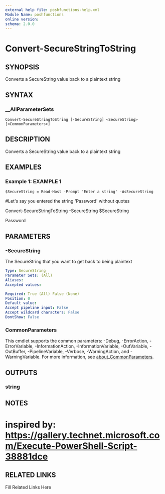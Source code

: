 ```yaml
---
external help file: poshfunctions-help.xml
Module Name: poshfunctions
online version: 
schema: 2.0.0
---
```


# Convert-SecureStringToString

## SYNOPSIS

Converts a SecureString value back to a plaintext string

## SYNTAX

### __AllParameterSets

```
Convert-SecureStringToString [-SecureString] <SecureString> [<CommonParameters>]
```

## DESCRIPTION

Converts a SecureString value back to a plaintext string


## EXAMPLES

### Example 1: EXAMPLE 1

```
$SecureString = Read-Host -Prompt 'Enter a string' -AsSecureString
```

#Let's say you entered the string 'Password' without quotes

Convert-SecureStringToString -SecureString $SecureString

Password






## PARAMETERS

### -SecureString

The SecureString that you want to get back to being plaintext

```yaml
Type: SecureString
Parameter Sets: (All)
Aliases: 
Accepted values: 

Required: True (All) False (None)
Position: 0
Default value: 
Accept pipeline input: False
Accept wildcard characters: False
DontShow: False
```


### CommonParameters

This cmdlet supports the common parameters: -Debug, -ErrorAction, -ErrorVariable, -InformationAction, -InformationVariable, -OutVariable, -OutBuffer, -PipelineVariable, -Verbose, -WarningAction, and -WarningVariable. For more information, see [about_CommonParameters](http://go.microsoft.com/fwlink/?LinkID=113216).

## OUTPUTS

### string



## NOTES

# inspired by: https://gallery.technet.microsoft.com/Execute-PowerShell-Script-38881dce


## RELATED LINKS

Fill Related Links Here

